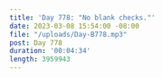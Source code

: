 ```yaml
---
title: 'Day 778: "No blank checks."'
date: 2023-03-08 15:54:00 -08:00
file: "/uploads/Day-B778.mp3"
post: Day 778
duration: '00:04:34'
length: 3959943
---
```


